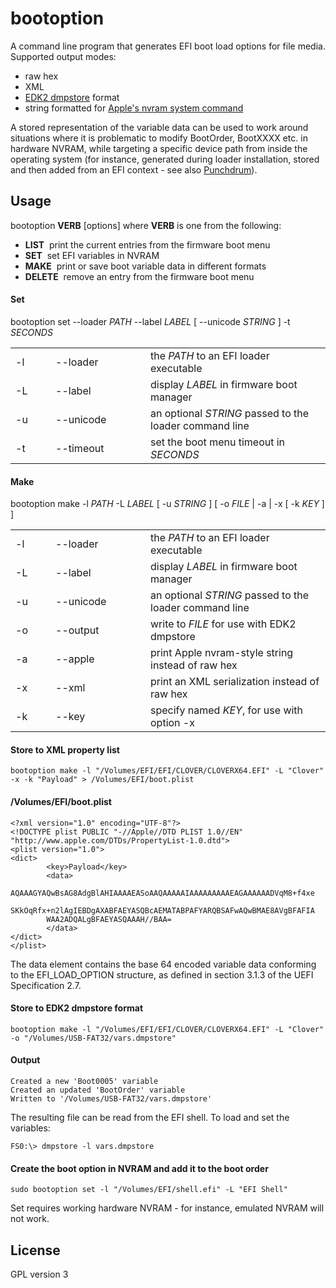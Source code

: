 #  bootoption

A command line program that generates EFI boot load options for file media. Supported output modes:

- raw hex
- XML
- [EDK2 dmpstore](https://github.com/tianocore/edk2/blob/master/ShellPkg/Library/UefiShellDebug1CommandsLib/DmpStore.c) format
- string formatted for [Apple's nvram system command](https://opensource.apple.com/source/system_cmds/system_cmds-790/nvram.tproj/nvram.c.auto.html)

A stored representation of the variable data can be used to work around situations where it is problematic to modify BootOrder, BootXXXX etc. in hardware NVRAM, while targeting a specific device path from inside the operating system (for instance, generated during loader installation, stored and then added from an EFI context - see also [Punchdrum](https://github.com/vulgo/Punchdrum)).

## Usage

bootoption <strong>VERB</strong> [options] where <strong>VERB</strong> is one from the following:

- <strong>LIST</strong>&nbsp;&nbsp;print the current entries from the firmware boot menu
- <strong>SET</strong>&nbsp;&nbsp;set EFI variables in NVRAM
- <strong>MAKE</strong>&nbsp;&nbsp;print or save boot variable data in different formats
- <strong>DELETE</strong>&nbsp;&nbsp;remove an entry from the firmware boot menu

#### Set

bootoption set --loader <em>PATH</em> --label <em>LABEL</em> [ --unicode <em>STRING</em> ] -t <em>SECONDS</em>

<table>
        <tr>
                        <td style="width: 3em">-l</td>
                        <td style="width: 8.5em">--loader</td>
                        <td>the <em>PATH</em> to an EFI loader executable</td>
        </tr>
        <tr>
                        <td>-L</td>
                        <td>--label</td>
                        <td>display <em>LABEL</em> in firmware boot manager</td>
        </tr>
        <tr>
                        <td>-u</td>
                        <td>--unicode</td>
                        <td>an optional <em>STRING</em> passed to the loader command line</td>
        </tr>
        <tr>
                        <td>-t</td>
                        <td>--timeout</td>
                        <td>set the boot menu timeout in <em>SECONDS</em></td>
        </tr>
</table>

#### Make

bootoption make -l <em>PATH</em> -L <em>LABEL</em> [ -u <em>STRING</em> ] [ -o <em>FILE</em> | -a | -x [ -k <em>KEY</em> ] ]

<table>
        <tr>
                <td style="width: 3em">-l</td>
                <td style="width: 8.5em">--loader</td>
                <td>the <em>PATH</em> to an EFI loader executable</td>
        </tr>
        <tr>
                <td>-L</td>
                <td>--label</td>
                <td>display <em>LABEL</em> in firmware boot manager</td>
        </tr>
        <tr>
                <td>-u</td>
                <td>--unicode</td>
                <td>an optional <em>STRING</em> passed to the loader command line</td>
        </tr>
        <tr>
                <td>-o</td>
                <td>--output</td>
                <td>write to <em>FILE</em> for use with EDK2 dmpstore</td>
        </tr>
        <tr>
                <td>-a</td>
                <td>--apple</td>
                <td>print Apple nvram-style string instead of raw hex</td>
        </tr>
        <tr>
                <td>-x</td>
                <td>--xml</td>
                <td>print an XML serialization instead of raw hex</td>
        </tr>
        <tr>
                <td>-k</td>
                <td>--key</td>
                <td>specify named <em>KEY</em>, for use with option -x</td>
        </tr>
</table>


#### Store to XML property list

```
bootoption make -l "/Volumes/EFI/EFI/CLOVER/CLOVERX64.EFI" -L "Clover" -x -k "Payload" > /Volumes/EFI/boot.plist
```
#### /Volumes/EFI/boot.plist

```
<?xml version="1.0" encoding="UTF-8"?>
<!DOCTYPE plist PUBLIC "-//Apple//DTD PLIST 1.0//EN" "http://www.apple.com/DTDs/PropertyList-1.0.dtd">
<plist version="1.0">
<dict>
        <key>Payload</key>
        <data>
        AQAAAGYAQwBsAG8AdgBlAHIAAAAEASoAAQAAAAAIAAAAAAAAAEAGAAAAAADVqM8+f4xe
        SKkOqRfx+n2lAgIEBDgAXABFAEYASQBcAEMATABPAFYARQBSAFwAQwBMAE8AVgBFAFIA
        WAA2ADQALgBFAEYASQAAAH//BAA=
        </data>
</dict>
</plist>
```

The data element contains the base 64 encoded variable data conforming to the EFI_LOAD_OPTION structure, as defined in section 3.1.3 of the UEFI Specification 2.7.

#### Store to EDK2 dmpstore format

```
bootoption make -l "/Volumes/EFI/EFI/CLOVER/CLOVERX64.EFI" -L "Clover" -o "/Volumes/USB-FAT32/vars.dmpstore"
````

#### Output

```
Created a new 'Boot0005' variable
Created an updated 'BootOrder' variable
Written to '/Volumes/USB-FAT32/vars.dmpstore'
```

The resulting file can be read from the EFI shell. To load and set the variables:

```
FS0:\> dmpstore -l vars.dmpstore
```


#### Create the boot option in NVRAM and add it to the boot order

```
sudo bootoption set -l "/Volumes/EFI/shell.efi" -L "EFI Shell"
```

Set requires working hardware NVRAM - for instance, emulated NVRAM will not work.

## License

GPL version 3
